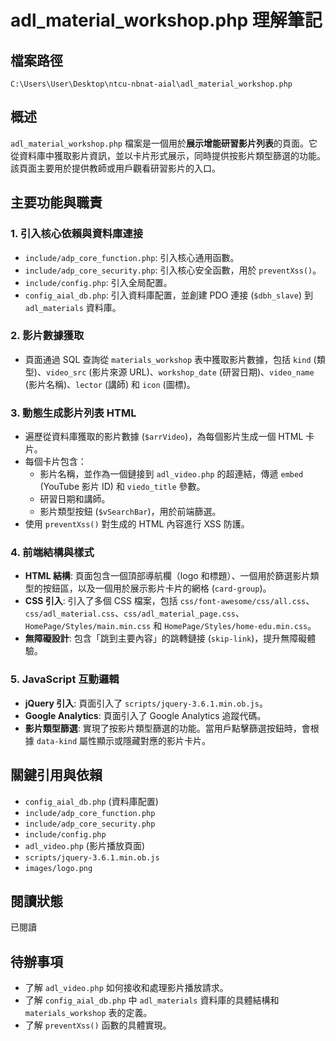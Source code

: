 # adl_material_workshop.php 理解筆記

## 檔案路徑
`C:\Users\User\Desktop\ntcu-nbnat-aial\adl_material_workshop.php`

## 概述
`adl_material_workshop.php` 檔案是一個用於**展示增能研習影片列表**的頁面。它從資料庫中獲取影片資訊，並以卡片形式展示，同時提供按影片類型篩選的功能。該頁面主要用於提供教師或用戶觀看研習影片的入口。

## 主要功能與職責

### 1. 引入核心依賴與資料庫連接
- `include/adp_core_function.php`: 引入核心通用函數。
- `include/adp_core_security.php`: 引入核心安全函數，用於 `preventXss()`。
- `include/config.php`: 引入全局配置。
- `config_aial_db.php`: 引入資料庫配置，並創建 PDO 連接 (`$dbh_slave`) 到 `adl_materials` 資料庫。

### 2. 影片數據獲取
- 頁面通過 SQL 查詢從 `materials_workshop` 表中獲取影片數據，包括 `kind` (類型)、`video_src` (影片來源 URL)、`workshop_date` (研習日期)、`video_name` (影片名稱)、`lector` (講師) 和 `icon` (圖標)。

### 3. 動態生成影片列表 HTML
- 遍歷從資料庫獲取的影片數據 (`$arrVideo`)，為每個影片生成一個 HTML 卡片。
- 每個卡片包含：
    - 影片名稱，並作為一個鏈接到 `adl_video.php` 的超連結，傳遞 `embed` (YouTube 影片 ID) 和 `viedo_title` 參數。
    - 研習日期和講師。
    - 影片類型按鈕 (`$vSearchBar`)，用於前端篩選。
- 使用 `preventXss()` 對生成的 HTML 內容進行 XSS 防護。

### 4. 前端結構與樣式
- **HTML 結構**: 頁面包含一個頂部導航欄（logo 和標題）、一個用於篩選影片類型的按鈕區，以及一個用於展示影片卡片的網格 (`card-group`)。
- **CSS 引入**: 引入了多個 CSS 檔案，包括 `css/font-awesome/css/all.css`、`css/adl_material.css`、`css/adl_material_page.css`、`HomePage/Styles/main.min.css` 和 `HomePage/Styles/home-edu.min.css`。
- **無障礙設計**: 包含「跳到主要內容」的跳轉鏈接 (`skip-link`)，提升無障礙體驗。

### 5. JavaScript 互動邏輯
- **jQuery 引入**: 頁面引入了 `scripts/jquery-3.6.1.min.ob.js`。
- **Google Analytics**: 頁面引入了 Google Analytics 追蹤代碼。
- **影片類型篩選**: 實現了按影片類型篩選的功能。當用戶點擊篩選按鈕時，會根據 `data-kind` 屬性顯示或隱藏對應的影片卡片。

## 關鍵引用與依賴
- `config_aial_db.php` (資料庫配置)
- `include/adp_core_function.php`
- `include/adp_core_security.php`
- `include/config.php`
- `adl_video.php` (影片播放頁面)
- `scripts/jquery-3.6.1.min.ob.js`
- `images/logo.png`

## 閱讀狀態
已閱讀

## 待辦事項
- 了解 `adl_video.php` 如何接收和處理影片播放請求。
- 了解 `config_aial_db.php` 中 `adl_materials` 資料庫的具體結構和 `materials_workshop` 表的定義。
- 了解 `preventXss()` 函數的具體實現。
